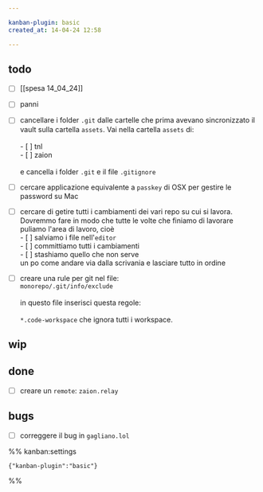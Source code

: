 ```yaml
---

kanban-plugin: basic
created_at: 14-04-24 12:58

---
```


## todo

- [ ] [[spesa 14_04_24]]
- [ ] panni
- [ ] cancellare i folder `.git` dalle cartelle che prima avevano sincronizzato il vault sulla cartella `assets`. Vai nella cartella `assets` di:<br><br>- [ ] tnl<br>- [ ] zaion<br><br>e cancella i folder `.git` e il file `.gitignore`
- [ ] cercare applicazione equivalente a `passkey` di OSX per gestire le password su Mac
- [ ] cercare di getire tutti i cambiamenti dei vari repo su cui si lavora.<br>Dovremmo fare in modo che tutte le volte che finiamo di lavorare puliamo l'area di lavoro, cioè<br>- [ ] salviamo i file nell'`editor`<br>- [ ] committiamo tutti i cambiamenti<br>- [ ] stashiamo quello che non serve<br>un po come andare via dalla scrivania e lasciare tutto in ordine
- [ ] creare una rule per git nel file:<br>`monorepo/.git/info/exclude`<br><br>in questo file inserisci questa regole:<br><br>`*.code-workspace` che ignora tutti i workspace.


## wip



## done

- [ ] creare un `remote`: `zaion.relay`


## bugs

- [ ] correggere il bug in `gagliano.lol`




%% kanban:settings
```
{"kanban-plugin":"basic"}
```
%%